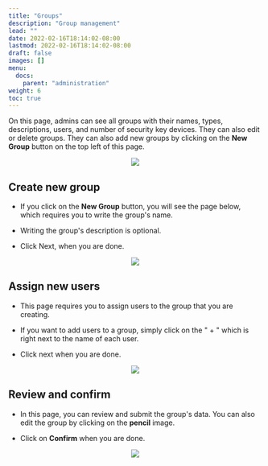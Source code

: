 ```yaml
---
title: "Groups"
description: "Group management"
lead: ""
date: 2022-02-16T18:14:02-08:00
lastmod: 2022-02-16T18:14:02-08:00
draft: false
images: []
menu:
  docs:
    parent: "administration"
weight: 6
toc: true
---
```


On this page, admins can see all groups with their names, types, descriptions, users, and number of security key devices.
They can also edit or delete groups.
They can also add new groups by clicking on the **New Group** button on the top left of this page.

<p align="center">
    <img src="/images/vendor/Panel/groups_1.png">
</p>

## Create new group

- If you click on the **New Group** button, you will see the page below, which requires you to write the group's name.

- Writing the group's description is optional.

- Click Next, when you are done.

<p align="center">
    <img src="/images/vendor/Panel/groups_2.png">
</p>

## Assign new users

- This page requires you to assign users to the group that you are creating.

- If you want to add users to a group, simply click on the " + " which is right next to the name of each user.

- Click next when you are done.

<p align="center">
    <img src="/images/vendor/Panel/groups_3.png">
</p>

## Review and confirm

- In this page, you can review and submit the group's data. You can also edit the group by clicking on the **pencil** image.

- Click on **Confirm** when you are done.

<p align="center">
    <img src="/images/vendor/Panel/groups_4.png">
</p>
